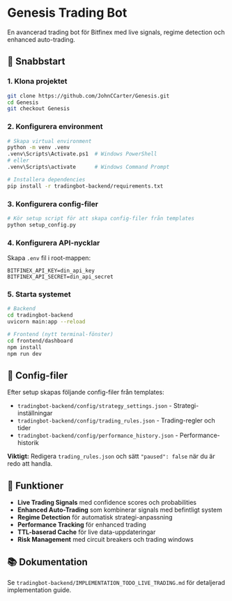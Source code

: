 # Genesis Trading Bot

En avancerad trading bot för Bitfinex med live signals, regime detection och enhanced auto-trading.

## 🚀 Snabbstart

### 1. Klona projektet

```bash
git clone https://github.com/JohnCCarter/Genesis.git
cd Genesis
git checkout Genesis
```

### 2. Konfigurera environment

```bash
# Skapa virtual environment
python -m venv .venv
.venv\Scripts\Activate.ps1  # Windows PowerShell
# eller
.venv\Scripts\activate      # Windows Command Prompt

# Installera dependencies
pip install -r tradingbot-backend/requirements.txt
```

### 3. Konfigurera config-filer

```bash
# Kör setup script för att skapa config-filer från templates
python setup_config.py
```

### 4. Konfigurera API-nycklar

Skapa `.env` fil i root-mappen:

```env
BITFINEX_API_KEY=din_api_key
BITFINEX_API_SECRET=din_api_secret
```

### 5. Starta systemet

```bash
# Backend
cd tradingbot-backend
uvicorn main:app --reload

# Frontend (nytt terminal-fönster)
cd frontend/dashboard
npm install
npm run dev
```

## 📁 Config-filer

Efter setup skapas följande config-filer från templates:

- `tradingbot-backend/config/strategy_settings.json` - Strategi-inställningar
- `tradingbot-backend/config/trading_rules.json` - Trading-regler och tider
- `tradingbot-backend/config/performance_history.json` - Performance-historik

**Viktigt:** Redigera `trading_rules.json` och sätt `"paused": false` när du är redo att handla.

## 🎯 Funktioner

- **Live Trading Signals** med confidence scores och probabilities
- **Enhanced Auto-Trading** som kombinerar signals med befintligt system
- **Regime Detection** för automatisk strategi-anpassning
- **Performance Tracking** för enhanced trading
- **TTL-baserad Cache** för live data-uppdateringar
- **Risk Management** med circuit breakers och trading windows

## 📚 Dokumentation

Se `tradingbot-backend/IMPLEMENTATION_TODO_LIVE_TRADING.md` för detaljerad implementation guide.

